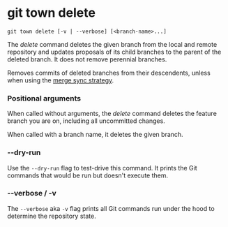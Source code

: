 # git town delete

```command-summary
git town delete [-v | --verbose] [<branch-name>...]
```

The _delete_ command deletes the given branch from the local and remote
repository and updates proposals of its child branches to the parent of the
deleted branch. It does not remove perennial branches.

Removes commits of deleted branches from their descendents, unless when using
the [merge sync strategy](../preferences/sync-feature-strategy.md#merge).

### Positional arguments

When called without arguments, the _delete_ command deletes the feature branch
you are on, including all uncommitted changes.

When called with a branch name, it deletes the given branch.

### --dry-run

Use the `--dry-run` flag to test-drive this command. It prints the Git commands
that would be run but doesn't execute them.

### --verbose / -v

The `--verbose` aka `-v` flag prints all Git commands run under the hood to
determine the repository state.
